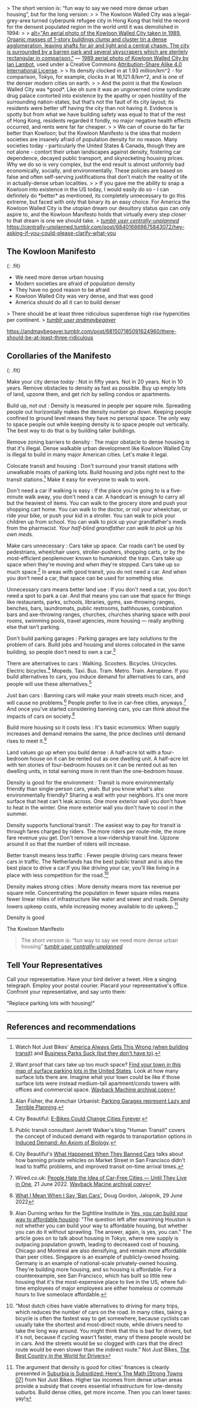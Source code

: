 <div class="tumblr-post" data-href="https://embed.tumblr.com/embed/post/sR1RuUw5fci51KptGhn4Fg/684016869875843072" data-did="d6886208e2ac7172bac8fd4135124587ed79e283" markdown=1>
> The short version is: “fun way to say we need more dense urban housing”, but for the long version:
> 
> The Kowloon Walled City was a legal-grey-area turned cyberpunk refugee city in Hong Kong that held the record for the densest populated region in the world until it was demolished in 1994:
>
> <a href="https://commons.wikimedia.org/wiki/File:KWC_-_1989_Aerial.jpg">alt="An aerial photo of the Kowloon Walled City taken in 1989. Organic masses of 1-story buildings clump and cluster tin a dense agglomeration, leaving shafts for air and light and a central chasm. The city is surrounded by a barren park and several skyscrapers which are sterilely rectangular in comparison."</a> &mdash; <a href="https://commons.wikimedia.org/wiki/File:KWC_-_1989_Aerial.jpg">1989 aerial photo of Kowloon Walled City by Ian Lambot</a>, used under a Creative Commons <a href="https://creativecommons.org/licenses/by-sa/4.0/deed.en">Attribution-Share Alike 4.0 International License</a>.
> 
> Its density clocked in at 1.93 million/km^2 - for comparison, Tokyo, for example, clocks in at 16,121.8/km^2, and is one of the denser modern cities on earth.
> 
> And the point is that the Kowloon Walled City was *good*. Like oh sure it was an ungoverned crime syndicate drug palace contorted into existence by the apathy or open hostility of the surrounding nation-states, but that’s not the fault of its city layout; its residents were better off having the city than not having it. Evidence is spotty but from what we have building safety was equal to that of the rest of Hong Kong, residents regarded it fondly, no major negative health effects occurred, and rents were far far cheaper.
> 
> We can of course do far far better than Kowloon; but the Kowloon Manifesto is the idea that modern societies are insanely afraid of population density for no reason. Many societies today - particularly the United States & Canada, though they are not alone - contort their urban landscapes against density, fostering car dependence, decayed public transport, and skyrocketing housing prices. Why we do so is very complex, but the end result is almost uniformly bad economically, socially, and environmentally. These policies are based on false and often self-serving justifications that don’t match the reality of life in actually-dense urban localities.
> 
> If you gave me the ability to snap a Kowloon into existence in the US today, I would easily do so - I can definitely do *better* as mentioned, its completely unnecessary to go this extreme, but faced with only that binary its an easy choice. For America the Kowloon Walled City is the utopian dream our desultory status quo can only aspire to, and the Kowloon Manifesto holds that virtually every step closer to that dream is one we should take.
> <cite><a href="https://web.archive.org/web/20220624035228/https://centrally-unplanned.tumblr.com/post/684016869875843072/hey-asking-if-you-could-please-clarify-what-you">tumblr user centrally-unplanned</a></cite>
<a href="https://centrally-unplanned.tumblr.com/post/684016869875843072/hey-asking-if-you-could-please-clarify-what-you">https://centrally-unplanned.tumblr.com/post/684016869875843072/hey-asking-if-you-could-please-clarify-what-you</a>
</div><script async src="https://assets.tumblr.com/post.js"></script>

## The Kowloon Manifesto
{: .fit}

- We need more dense urban housing
- Modern societies are afraid of population density
- They have no good reason to be afraid
- Kowloon Walled City was very dense, and that was good
- America should do all it can to build denser

<div class="tumblr-post" data-href="https://embed.tumblr.com/embed/post/5DhR87-5uDUzzKaL-Zmzgg/681507185091624960" data-did="391479e9a54abeeceb172e9e9bec6d3ebae4e240" markdown=1>
> There should be at least three ridiculous superdense high rise hypercities per continent.
> <cite><a href="">tumblr user andmaybegayer</a></cite>

<a href="https://andmaybegayer.tumblr.com/post/681507185091624960/there-should-be-at-least-three-ridiculous">https://andmaybegayer.tumblr.com/post/681507185091624960/there-should-be-at-least-three-ridiculous</a>
</div>

## Corollaries of the Manifesto
{: .fit}

Make your city dense _today_
: Not in fifty years. Not in 20 years. Not in 10 years. Remove obstacles to density as fast as possible. Buy up empty lots of land, upzone them, and get rich by selling condos or apartments.

Build up, not out
: Density is measured in people per square mile. Spreading people out horizontally makes the density number go down. Keeping people confined to ground level means they have no personal space. The only way to space people out while keeping density is to space people out vertically. The best way to do that is by building taller buildings.

Remove zoning barriers to density
: The major obstacle to dense housing is that it's illegal. Dense walkable urban development like Kowloon Walled City is illegal to build in many major American cities. Let's make it legal.

Colocate transit and housing
: Don't surround your transit stations with unwalkable moats of parking lots. Build housing and jobs right next to the transit stations.[^7] Make it easy for everyone to walk to work.

Don't need a car if walking is easy
: If the place you're going to is a five-minute walk away, you don't need a car. A handcart is enough to carry all but the heaviest of items. You can walk to the grocery store and push your shopping cart home. You can walk to the doctor, or roll your wheelchair, or ride your bike, or push your kid in a stroller. You can walk to pick your children up from school. You can walk to pick up your grandfather's meds from the pharmacist. _Your half-blind grandfather can walk to pick up his own meds._

Make cars unnecessary
: Cars take up space. Car roads can't be used by pedestrians, wheelchair users, stroller-pushers, shopping carts, or by the most-efficient peoplemover known to humankind: the train. Cars take up space when they're moving and when they're stopped. Cars take up so much space.[^11] In areas with good transit, you do not need a car. And when you don't need a car, that space can be used for something else.

Unnecessary cars means better land use
: If you don't need a car, you don't need a spot to park a car. And that means you can use that space for things like restaurants, parks, schools, libraries, gyms, axe-throwing ranges, benches, bars, laundromats, public restrooms, bathhouses, combination bars and axe-throwing ranges, churches, churches sharing space with pool rooms, swimming pools, travel agencies, more housing &mdash; really anything else that isn't parking.

Don't build parking garages
: Parking garages are lazy solutions to the problem of cars. Build jobs and housing and stores colocated in the same building, so people don't need to own a car.[^8]

There are alternatives to cars
: Walking. Scooters. Bicycles. Unicycles. Electric bicycles.[^10] Mopeds. Taxi. Bus. Tram. Metro. Train. Aeroplane. If you build alternatives to cars, you induce demand for alternatives to cars, and people will use these alternatives.[^13]

Just ban cars
: Banning cars will make your main streets much nicer, and will cause no problems.[^9] People prefer to live in car-free cities, anyways.[^12] And once you've started considering banning cars, you can think about the impacts of cars on society.[^15]

Build more housing so it costs less
: It's basic economics: When supply increases and demand remains the same, the price declines until demand rises to meet it.[^14]

Land values go up when you build dense
: A half-acre lot with a four-bedroom house on it can be rented out as one dwelling unit. A half-acre lot with ten stories of four-bedroom houses on it can be rented out as ten dwelling units, in total earning more in rent than the one-bedroom house.

Density is good for the environment
: Transit is more environmentally friendly than single-person cars, yeah. But you know what's also environmentally friendly? Sharing a wall with your neighbors. It's one more surface that heat can't leak across. One more exterior wall you don't have to heat in the winter. One more exterior wall you don't have to cool in the summer.

Density supports functional transit
: The easiest way to pay for transit is through fares charged by riders. The more riders per route-mile, the more fare revenue you get. Don't remove a low-ridership transit line. Upzone around it so that the number of riders will increase.

Better transit means less traffic
: Fewer people driving cars means fewer cars in traffic. The Netherlands has the best public transit and is also the best place to drive a car.If you like driving your car, you'll like living in a place with less competition for the road.[^6]

Density makes strong cities
: More density means more tax revenue per square mile. Concentrating the population in fewer square miles means fewer linear miles of infrastructure like water and sewer and roads. Density lowers upkeep costs, while increasing money available to do upkeep.[^5]

<p class="fit impact">Density is good</p>
<p class="fit impact">The Kowloon Manifesto</p>

> The short version is: “fun way to say we need more dense urban housing”
> <cite><a href="https://web.archive.org/web/20220624035228/https://centrally-unplanned.tumblr.com/post/684016869875843072/hey-asking-if-you-could-please-clarify-what-you">tumblr user centrally-unplanned</a></cite>

## Tell Your Representatives

Call your representative. Have your bird deliver a tweet. Hire a singing telegraph. Employ your postal courier. Placard your representative's office. Confront your representative, and say unto them:

<p class="fit">"Replace parking lots with housing!"</p>

----

## References and recommendations

[^1]: "As of May 1, 2015, the ward had an estimated population of 298,250, with a population density of 22,920 persons per km^2" [Wikipedia, Toshima](as of May 1, 2015, the ward had an estimated population of 298,250, with a population density of 22,920 persons per km2)
[^2]: "New York has the highest population density of any major city in the United States, with over 27,000 people per square mile." [NYC Planning](https://www1.nyc.gov/site/planning/data-maps/nyc-population/population-facts.page)
[^3]: Paris population density of 54,156 per square mile from [Wikipedia's List of world cities by population density](https://en.wikipedia.org/wiki/List_of_world_cities_by_population_density). Paris is 30th on the list in June 2022.
[^4]: [Mal&eacute;'s population density is _also_ via Wikipedia](https://en.wikipedia.org/wiki/Mal%C3%A9).
[^5]: The argument that density is good for cities' finances is cleanly presented in [Suburbia is Subsidized: Here's The Math [Strong Towns 07]](https://www.youtube.com/watch?v=7Nw6qyyrTeI) from Not Just Bikes. Higher tax incomes from dense urban areas provide a subsidy that covers essential infrastructure for low-density suburbs. Build dense cities, get more income. Then you can lower taxes: yay!
[^6]: "Most dutch cities have viable alternatives to driving for many trips, which reduces the number of cars on the road. In many cities, taking a bicycle is often the fastest way to get somewhere, because cyclists can usually take the shortest and most-direct route, while drivers need to take the long way around. You might think that this is bad for drivers, but it's not, because if cycling wasn't faster, many of these people would be in cars. And the streets would be so clogged with cars that the direct route would be even slower than the indirect route." Not Just Bikes, [The Best Country in the World for Drivers](https://www.youtube.com/watch?v=d8RRE2rDw4k)
[^7]: Watch Not Just Bikes' [America Always Gets This Wrong (when building transit)](https://www.youtube.com/watch?v=MnyeRlMsTgI) and [Business Parks Suck (but they don't have to)](https://www.youtube.com/watch?v=SDXB0CY2tSQ).
[^8]: Alan Fisher, the Armchair Urbanist: [Parking Garages represent Lazy and Terrible Planning](https://www.youtube.com/watch?v=JGG5WRBPeFk&list=PLhycIWhOLttikNg2Z1aJvGPoqijpGs9qh&index=7).
[^9]: City Beautiful's [What Happened When They Banned Cars](https://www.youtube.com/watch?v=JcgGiHZoWBc) talks about how banning private vehicles on Market Street in San Francisco didn't lead to traffic problems, and improved transit on-time arrival times.
[^10]: City Beautiful: [E-Bikes Could Change Cities Forever](https://www.youtube.com/watch?v=IJkzX6sy6sE).
[^11]: Want proof that cars take up too much space? [Find your town in this map of surface parking lots in the United States](https://www.strongtowns.org/journal/2022/6/20/less-parking-lots-more-people-space). Look at how many surface lots there are. Imagine what your town could be like if those surface lots were instead medium-tall apartment/condo towers with offices and commercial space. [Wayback Machine archival copy](https://web.archive.org/web/20220620184700/https://www.strongtowns.org/journal/2022/6/20/less-parking-lots-more-people-space)
[^12]: Wired.co.uk: [People Hate the Idea of Car-Free Cities &mdash; Until They Live in One](https://www.wired.co.uk/article/car-free-cities-opposition), 21 June 2022. [Wayback Macine archival copy](https://web.archive.org/web/20220628230918/https://www.wired.co.uk/article/car-free-cities-opposition)
[^13]: Public transit consultant Jarrett Walker's blog "Human Transit" covers the concept of induced demand with regards to transportation options in [Induced Demand: An Axiom of Biology](https://humantransit.org/2022/01/induced-demand-an-axiom-of-biology.html).
[^14]: Alan Durning writes for the Sightline Institute in [Yes, you can build your way to affordable housing](https://www.sightline.org/2017/09/21/yes-you-can-build-your-way-to-affordable-housing/): "The question left after examining Houston is not whether you can build your way to affordable housing, but whether you can do it without sprawling. The answer, again, is yes, you can." The article goes on to talk about housing in Tokyo, where new supply is outpacing population growth, leading to decreased cost of housing. Chicago and Montreal are also densifying, and remain more affordable than peer cities. Singapore is an example of publicly-owned hosing. Germany is an example of national-scale privately-owned housing. They're building more housing, and so housing is affordable. For a counterexample, see San Francisco, which has built so little new housing that it's the most-expensive place to live in the US, where full-time employees of major employees are either homeless or commute hours to live someolace affordable.
[^15]: [What I Mean When I Say 'Ban Cars'](https://web.archive.org/web/20220629204153/https://jalopnik.com/what-i-mean-when-i-say-ban-cars-1849122955), Doug Gordon, Jalopnik, 29 June 2022
